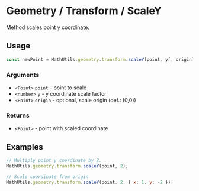 Geometry / Transform / ScaleY
=============================

Method scales point y coordinate.


Usage
-----

```js
const newPoint = MathUtils.geometry.transform.scaleY(point, y[, origin]);
```


### Arguments

* `<Point>` `point` - point to scale
* `<number>` `y` - y coordinate scale factor
* `<Point>` `origin` - optional, scale origin (def.: (0,0))


### Returns

* `<Point>` - point with scaled coordinate


Examples
--------

```js
// Multiply point y coordinate by 2.
MathUtils.geometry.transform.scaleY(point, 2);

// Scale coordinate from origin
MathUtils.geometry.transform.scaleY(point, 2, { x: 1, y: -2 });
```
